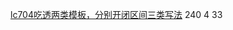 [lc704吃透两类模板，分别开闭区间三类写法](https://leetcode.cn/problems/binary-search/solutions/2287037/zhe-ti-shi-er-fen-fa-checkhan-shu-hen-ha-41dh/
)
240 4 33